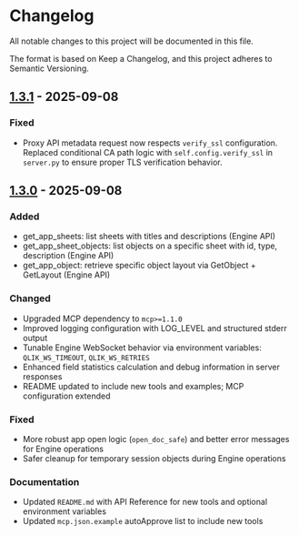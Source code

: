 # Changelog

All notable changes to this project will be documented in this file.

The format is based on Keep a Changelog, and this project adheres to Semantic Versioning.

## [1.3.1] - 2025-09-08

### Fixed
- Proxy API metadata request now respects `verify_ssl` configuration. Replaced conditional CA path logic with `self.config.verify_ssl` in `server.py` to ensure proper TLS verification behavior.

## [1.3.0] - 2025-09-08

### Added
- get_app_sheets: list sheets with titles and descriptions (Engine API)
- get_app_sheet_objects: list objects on a specific sheet with id, type, description (Engine API)
- get_app_object: retrieve specific object layout via GetObject + GetLayout (Engine API)

### Changed
- Upgraded MCP dependency to `mcp>=1.1.0`
- Improved logging configuration with LOG_LEVEL and structured stderr output
- Tunable Engine WebSocket behavior via environment variables: `QLIK_WS_TIMEOUT`, `QLIK_WS_RETRIES`
- Enhanced field statistics calculation and debug information in server responses
- README updated to include new tools and examples; MCP configuration extended

### Fixed
- More robust app open logic (`open_doc_safe`) and better error messages for Engine operations
- Safer cleanup for temporary session objects during Engine operations

### Documentation
- Updated `README.md` with API Reference for new tools and optional environment variables
- Updated `mcp.json.example` autoApprove list to include new tools

[1.3.1]: https://github.com/bintocher/qlik-sense-mcp/compare/v1.3.0...v1.3.1
[1.3.0]: https://github.com/bintocher/qlik-sense-mcp/compare/v1.2.0...v1.3.0
